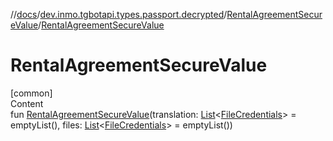 //[docs](../../../index.md)/[dev.inmo.tgbotapi.types.passport.decrypted](../index.md)/[RentalAgreementSecureValue](index.md)/[RentalAgreementSecureValue](-rental-agreement-secure-value.md)



# RentalAgreementSecureValue  
[common]  
Content  
fun [RentalAgreementSecureValue](-rental-agreement-secure-value.md)(translation: [List](https://kotlinlang.org/api/latest/jvm/stdlib/kotlin.collections/-list/index.html)<[FileCredentials](../../dev.inmo.tgbotapi.types.passport.credentials/-file-credentials/index.md)> = emptyList(), files: [List](https://kotlinlang.org/api/latest/jvm/stdlib/kotlin.collections/-list/index.html)<[FileCredentials](../../dev.inmo.tgbotapi.types.passport.credentials/-file-credentials/index.md)> = emptyList())  



